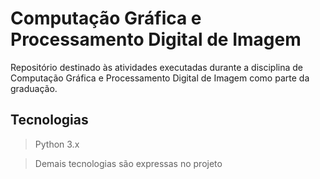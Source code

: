 # Computação Gráfica e Processamento Digital de Imagem

Repositório destinado às atividades executadas durante a disciplina de Computação Gráfica e Processamento Digital de Imagem como parte da graduação.

## Tecnologias

> Python 3.x

> Demais tecnologias são expressas no projeto